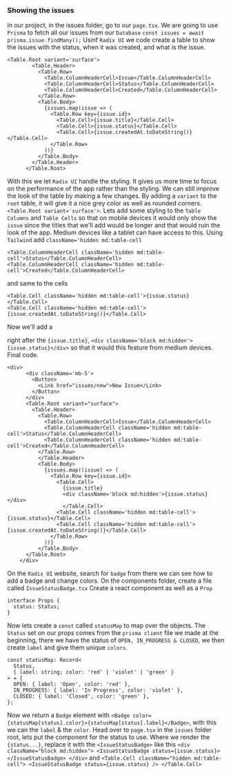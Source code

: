 ### Showing the issues
In our project, in the issues folder, go to our `page.tsx`. We are going to use `Prisma` to fetch all our issues from our `Database`
`const issues = await prisma.issue.findMany();` Usinf `Radix UI` we code create a table to show the issues with the status, when it was created,
and what is the issue.
```
<Table.Root variant='surface'>
        <Table.Header>
          <Table.Row>
            <Table.ColumnHeaderCell>Issue</Table.ColumnHeaderCell>
            <Table.ColumnHeaderCell>Status</Table.ColumnHeaderCell>
            <Table.ColumnHeaderCell>Created</Table.ColumnHeaderCell>
          </Table.Row>
          <Table.Body>
            {issues.map(issue => (
              <Table.Row key={issue.id}>
                <Table.Cell>{issue.title}</Table.Cell>
                <Table.Cell>{issue.status}</Table.Cell>
                <Table.Cell>{issue.createdAt.toDateString()}</Table.Cell>
              </Table.Row>
            ))}
          </Table.Body>
        </Table.Header>
      </Table.Root>
```
With this we let `Radix UI` handle the styling. It gives us more time to focus on the performance of the app rather than the styling. 
We can still improve the look of the table by making a few changes. By adding a `variant` to the `root` table, it will give it a nice
grey color as well as rounded corners. `<Table.Root variant='surface'>`. Lets add some styling to the `Table Columns` and `Table Cells` so that on mobile
devices it would only show the `issue` since the titles that we'll add would be longer and that would ruin the look of the app. Medium devices like 
a tablet can have access to this. Using `Tailwind` add `className='hidden md:table-cell`
```
<Table.ColumnHeaderCell className='hidden md:table-cell'>Status</Table.ColumnHeaderCell>
<Table.ColumnHeaderCell className='hidden md:table-cell'>Created</Table.ColumnHeaderCell>
```
and same to the cells
```
<Table.Cell className='hidden md:table-cell'>{issue.status}</Table.Cell>
<Table.Cell className='hidden md:table-cell'>{issue.createdAt.toDateString()}</Table.Cell>
```
Now we'll add a <div> right after the `{issue.title}`, `<div className='block md:hidden'>{issue.status}</div>` so that it would this feature
from medium devices. Final code.
```
<div>
      <div className='mb-5'>
        <Button>
          <Link href="issues/new">New Issue</Link>
        </Button>
      </div>
      <Table.Root variant="surface">
        <Table.Header>
          <Table.Row>
            <Table.ColumnHeaderCell>Issue</Table.ColumnHeaderCell>
            <Table.ColumnHeaderCell className='hidden md:table-cell'>Status</Table.ColumnHeaderCell>
            <Table.ColumnHeaderCell className='hidden md:table-cell'>Created</Table.ColumnHeaderCell>
          </Table.Row>
          </Table.Header>
          <Table.Body>
            {issues.map((issue) => (
              <Table.Row key={issue.id}>
                <Table.Cell>
                  {issue.title}
                  <div className='block md:hidden'>{issue.status}</div>
                  </Table.Cell>
                <Table.Cell className='hidden md:table-cell'>{issue.status}</Table.Cell>
                <Table.Cell className='hidden md:table-cell'>{issue.createdAt.toDateString()}</Table.Cell>
              </Table.Row>
            ))}
          </Table.Body>
      </Table.Root>
    </div>
```
On the `Radix UI` website, search for `badge` from there we can see how to add a badge and change colors. On the components folder,
create a file called `IssueStatusBadge.tsx` Create a react component as well as a `Prop` 
```
interface Props {
  status: Status;
}
```
Now lets create a `const` called `statusMap` to map over the objects. The `Status` set on our props comes from the `prisma client` file we 
made at the beginning, there we have the status of `OPEN, IN_PROGRESS & CLOSED`, we then create `label` and give them unique `colors`.
```
const statusMap: Record<
  Status,
  { label: string; color: 'red' | 'violet' | 'green' }
> = {
  OPEN: { label: 'Open', color: 'red' },
  IN_PROGRESS: { label: 'In Progress', color: 'violet' },
  CLOSED: { label: 'Closed', color: 'green' },
};
```
Now we return a `Badge` element with `<Badge color={statusMap[status].color}>{statusMap[status].label}</Badge>`, with this we can the `label` & the `color`. Head over to `page.tsx` in the `issues` folder root, lets put the component for the status to use. Where we render 
the `{status...}`, replace it with the `<IssueStatusBadge>` like this `<div className="block md:hidden">
                  <IssueStatusBadge status={issue.status}></IssueStatusBadge>
                </div>`
and `<Table.Cell className="hidden md:table-cell">
                <IssueStatusBadge status={issue.status} />
              </Table.Cell>`

